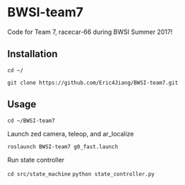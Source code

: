# BWSI-team7
Code for Team 7, racecar-66 during BWSI Summer 2017!

## Installation
`cd ~/`

`git clone https://github.com/Eric4Jiang/BWSI-team7.git`

## Usage
`cd ~/BWSI-team7`

Launch zed camera, teleop, and ar_localize

`roslaunch BWSI-team7 g0_fast.launch`

Run state controller

`cd src/state_machine`
`python state_controller.py`

